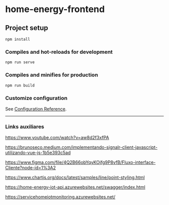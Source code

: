 # home-energy-frontend

## Project setup
```
npm install
```

### Compiles and hot-reloads for development
```
npm run serve
```

### Compiles and minifies for production
```
npm run build
```

### Customize configuration
See [Configuration Reference](https://cli.vuejs.org/config/).

<hr/>

### Links auxiliares

https://www.youtube.com/watch?v=aw8d2f3xfPA

https://brunoseco.medium.com/implementando-signalr-client-javascript-utilizando-vue-js-1b5e393c5ad

https://www.figma.com/file/4Q2B66obYqyKOjfg9P8vfB/Fluxo-interface-Cliente?node-id=1%3A2

https://www.chartjs.org/docs/latest/samples/line/point-styling.html

https://home-energy-iot-api.azurewebsites.net/swagger/index.html

https://servicehomeiotmonitoring.azurewebsites.net/